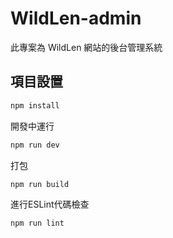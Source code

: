 # WildLen-admin

此專案為 WildLen 網站的後台管理系統


## 項目設置

```sh
npm install
```
開發中運行
```sh
npm run dev
```

打包
```sh
npm run build
```

進行ESLint代碼檢查
```sh
npm run lint
```
